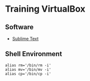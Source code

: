 # Training VirtualBox

## Software

- [Sublime Text](https://www.sublimetext.com/)

## Shell Environment

```
alias rm='/bin/rm -i'
alias mv='/bin/mv -i'
alias cp='/bin/cp -i'
```

